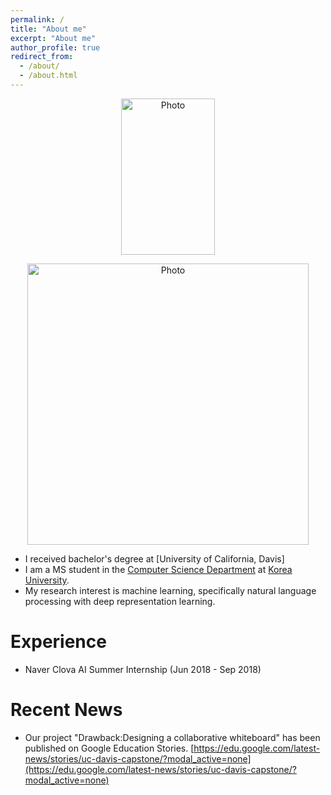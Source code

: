 ```yaml
---
permalink: /
title: "About me"
excerpt: "About me"
author_profile: true
redirect_from: 
  - /about/
  - /about.html
---
```


<p align="center">
  <img src="https://yunwontae.github.io/images/yunwon.png?raw=true" alt="Photo" style="height: 250; width: 150px;"/> 
</p>

<p align="center">
  <img src="https://yunwontae.github.io/files/1.png?raw=true" alt="Photo" style="width: 450px;"/> 
</p>

* I received bachelor's degree at [University of California, Davis]
* I am a MS student in the [Computer Science Department](https://cs.korea.edu/cs_en/index.do) at [Korea University](http://www.korea.ac.kr/mbshome/mbs/en/index.do).
* My research interest is machine learning, specifically natural language processing with deep representation learning.

Experience
======
* Naver Clova AI Summer Internship (Jun 2018 - Sep 2018)

Recent News
======
* Our project "Drawback:Designing a collaborative whiteboard" has been published on Google Education Stories. [https://edu.google.com/latest-news/stories/uc-davis-capstone/?modal_active=none](https://edu.google.com/latest-news/stories/uc-davis-capstone/?modal_active=none)
